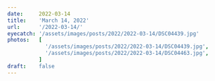 ```yaml
---
date:     2022-03-14
title:    'March 14, 2022'
url:      '/2022-03-14/'
eyecatch: '/assets/images/posts/2022/2022-03-14/DSC04439.jpg'
photos:   [
            '/assets/images/posts/2022/2022-03-14/DSC04439.jpg',
            '/assets/images/posts/2022/2022-03-14/DSC04463.jpg',
          ]
draft:    false
---
```

